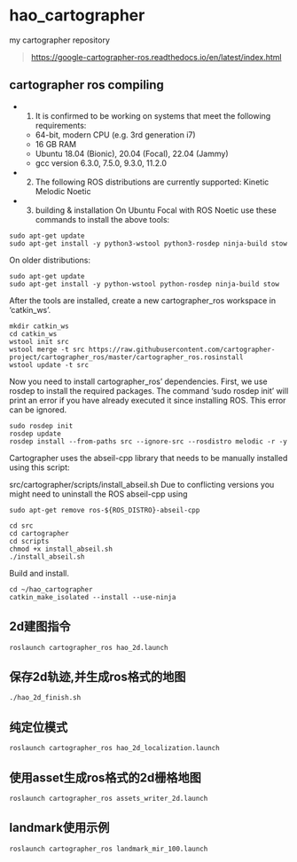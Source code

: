 <!--
 * @Author: zhanghao
 * @Date: 2022-07-12 20:07:57
 * @LastEditTime: 2022-08-09 23:13:30
 * @FilePath: /hao_cartographer/README.md
 * @Description: 
-->
# hao_cartographer
my cartographer repository

> https://google-cartographer-ros.readthedocs.io/en/latest/index.html
## cartographer ros compiling
- 1. It is confirmed to be working on systems that meet the following requirements:
  - 64-bit, modern CPU (e.g. 3rd generation i7)
  - 16 GB RAM
  - Ubuntu 18.04 (Bionic), 20.04 (Focal), 22.04 (Jammy)
  - gcc version 6.3.0, 7.5.0, 9.3.0, 11.2.0

- 2. The following ROS distributions are currently supported:
Kinetic
Melodic
Noetic

- 3. building & installation
On Ubuntu Focal with ROS Noetic use these commands to install the above tools:
```
sudo apt-get update
sudo apt-get install -y python3-wstool python3-rosdep ninja-build stow
```
On older distributions:
```
sudo apt-get update
sudo apt-get install -y python-wstool python-rosdep ninja-build stow
```
After the tools are installed, create a new cartographer_ros workspace in ‘catkin_ws’.
```
mkdir catkin_ws
cd catkin_ws
wstool init src
wstool merge -t src https://raw.githubusercontent.com/cartographer-project/cartographer_ros/master/cartographer_ros.rosinstall
wstool update -t src
```
Now you need to install cartographer_ros’ dependencies. First, we use rosdep to install the required packages. The command ‘sudo rosdep init’ will print an error if you have already executed it since installing ROS. This error can be ignored.

```
sudo rosdep init
rosdep update
rosdep install --from-paths src --ignore-src --rosdistro melodic -r -y

```
Cartographer uses the abseil-cpp library that needs to be manually installed using this script:

src/cartographer/scripts/install_abseil.sh
Due to conflicting versions you might need to uninstall the ROS abseil-cpp using
```
sudo apt-get remove ros-${ROS_DISTRO}-abseil-cpp
```
```
cd src
cd cartographer
cd scripts
chmod +x install_abseil.sh
./install_abseil.sh
```

Build and install.
```
cd ~/hao_cartographer
catkin_make_isolated --install --use-ninja
```


## 2d建图指令

`roslaunch cartographer_ros hao_2d.launch`

## 保存2d轨迹,并生成ros格式的地图

`./hao_2d_finish.sh`

## 纯定位模式

`roslaunch cartographer_ros hao_2d_localization.launch`

## 使用asset生成ros格式的2d栅格地图

`roslaunch cartographer_ros assets_writer_2d.launch`

## landmark使用示例

`roslaunch cartographer_ros landmark_mir_100.launch`






